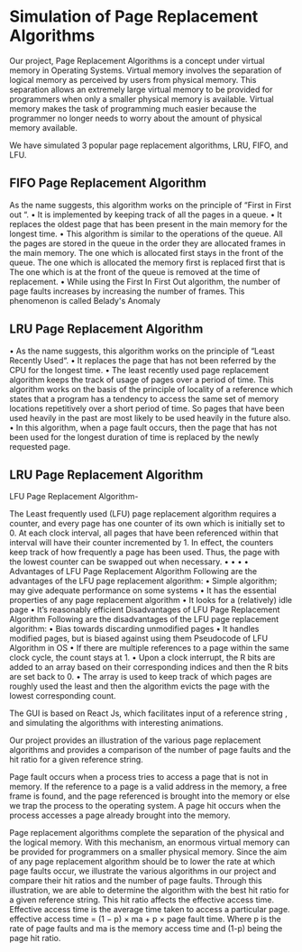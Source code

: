 # Simulation of Page Replacement Algorithms

Our project, Page Replacement Algorithms is a concept under virtual memory in Operating Systems. Virtual memory involves the separation of logical memory as perceived by users from physical memory. This separation allows an extremely large virtual memory to be provided for programmers when only a smaller physical memory is available. Virtual memory makes the task of programming much easier because the programmer no longer needs to worry about the amount of physical memory available.

We have simulated 3 popular page replacement algorithms, LRU, FIFO, and LFU.

## FIFO Page Replacement Algorithm

 As the name suggests, this algorithm works on the principle of “First in First out “.
• It is implemented by keeping track of all the pages in a queue. •
It replaces the oldest page that has been present in the main memory for the longest time.
•
 This algorithm is similar to the operations of the queue. All the pages are stored
 in the queue in the order they are allocated frames in the main memory. The
 one which is allocated first stays in the front of the queue. The one which is
 allocated the memory first is replaced first that is
The one which is at the front of the queue is removed at the time of replacement.
• While using the First In First Out algorithm, the number of page faults increases by increasing the number of frames. This phenomenon is called Belady's Anomaly


## LRU Page Replacement Algorithm

• As the name suggests, this algorithm works on the principle of “Least Recently Used“.
• It replaces the page that has not been referred by the CPU for the longest time.
• The least recently used page replacement algorithm keeps the track of usage of pages over a period of time. This algorithm works on the basis of
the principle of locality of a reference which states that a program has a tendency to access the same set of memory locations repetitively over a short period of time. So pages that have been used heavily in the past are most likely to be used heavily in the future also.
• In this algorithm, when a page fault occurs, then the page that has not been used for the longest duration of time is replaced by the newly requested page.


## LRU Page Replacement Algorithm

LFU Page Replacement Algorithm-
 
The Least frequently used (LFU) page replacement algorithm requires a counter, and
every page has one counter of its own which is initially set to 0.
At each clock interval, all pages that have been referenced within that interval will have
their counter incremented by 1.
In effect, the counters keep track of how frequently a page has been used. Thus, the
page with the lowest counter can be swapped out when necessary.
• • •
•
Advantages of LFU Page Replacement Algorithm
Following are the advantages of the LFU page replacement algorithm:
• Simple algorithm; may give adequate performance on some systems
• It has the essential properties of any page replacement algorithm
• It looks for a (relatively) idle page
• It’s reasonably efficient
Disadvantages of LFU Page Replacement Algorithm
Following are the disadvantages of the LFU page replacement algorithm:
• Bias towards discarding unmodified pages
• It handles modified pages, but is biased against using them
Pseudocode of LFU Algorithm in OS
• If there are multiple references to a page within the same clock cycle, the count stays at 1.
• Upon a clock interrupt, the R bits are added to an array based on their corresponding indices and then the R bits are set back to 0.
• The array is used to keep track of which pages are roughly used the least and then the algorithm evicts the page with the lowest corresponding count.


The GUI is based on React Js, which facilitates input of a reference string , and simulating the algorithms with interesting animations. 

Our project provides an illustration of the various page replacement algorithms and provides a comparison of the number of page faults and the hit ratio for a given reference string.

Page fault occurs when a process tries to access a page that is not in memory. If the reference to a page is a valid address in the memory, a free frame is found, and the page referenced is brought into the memory or else we trap the process to the operating system. A page hit occurs when the process accesses a page already brought into the memory.

Page replacement algorithms complete the separation of the physical and the logical memory. With this mechanism, an enormous virtual memory can be provided for programmers on a smaller physical memory.
Since the aim of any page replacement algorithm should be to lower the rate at which page faults occur, we illustrate the various algorithms in our project and compare their hit ratios and the number of page faults. Through this illustration, we are able to determine the algorithm with the best hit ratio for a given reference string. This hit ratio affects the effective access time. Effective access time is the average time taken to access a particular page.
effective access time = (1 − p) × ma + p × page fault time.
Where p is the rate of page faults and ma is the memory access time and (1-p) being the page hit ratio.
